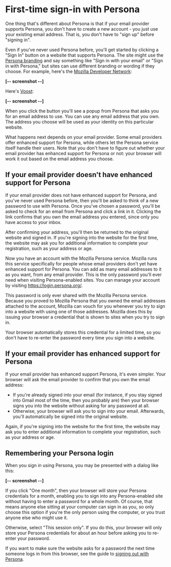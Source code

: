 # First-time sign-in with Persona #

One thing that's different about Persona is that if your email provider supports Persona, you don't have to create a new account - you just use your existing email address. That is, you don't have to "sign up" before "signing in".

Even if you've never used Persona before, you'll get started by clicking a "Sign In" button on a website that supports Persona. The site might use the [Persona branding](https://developer.mozilla.org/en-US/docs/persona/branding) and say something like "Sign in with your email" or "Sign in with Persona," but sites can use different branding or wording if they choose. For example, here's the [Mozilla Developer Network](https://developer.mozilla.org/en-US/):

**[-- screenshot --]**

Here's [Voost](https://www.voo.st/):

**[-- screenshot --]**

When you click the button you'll see a popup from Persona that asks you for an email address to use. You can use any email address that you own. The address you choose will be used as your identity on this particular website.

What happens next depends on your email provider. Some email providers offer enhanced support for Persona, while others let the Persona service itself handle their users. Note that you don't have to figure out whether your email provider has enhanced support for Persona or not: your browser will work it out based on the email address you choose.

## If your email provider doesn't have enhanced support for Persona ##

If your email provider does not have enhanced support for Persona, and you've never used Persona before, then you'll be asked to think of a new password to use with Persona. Once you've chosen a password, you'll be asked to check for an email from Persona and click a link in it. Clicking the link confirms that you own the email address you entered, since only you have access to your inbox.

After confirming your address, you'll then be returned to the original website and signed in. If you're signing into the website for the first time, the website may ask you for additional information to complete your registration, such as your address or age.

Now you have an account with the Mozilla Persona service. Mozilla runs this service specifically for people whose email providers don't yet have enhanced support for Persona. You can add as many email addresses to it as you want, from any email provider. This is the only password you'll ever need when visiting Persona-enabled sites. You can manage your account by visiting https://login.persona.org/.

This password is only ever shared with the Mozilla Persona service. Because you proved to Mozilla Persona that you owned the email addresses attached to the account, Mozilla can vouch for you whenever you try to sign into a website with using one of those addresses. Mozilla does this by issuing your browser a credential that is shown to sites when you try to sign in.

Your browser automatically stores this credential for a limited time, so you don't have to re-enter the password every time you sign into a website.

## If your email provider has enhanced support for Persona ##

If your email provider has enhanced support Persona, it's even simpler. Your browser will ask the email provider to confirm that you own the email address:

* If you're already signed into your email (for instance, if you stay signed into Gmail most of the time, then you probably are) then your browser signs you into the website without asking for any password at all.
* Otherwise, your browser will ask you to sign into your email. Afterwards, you'll automatically be signed into the original website.

Again, if you're signing into the website for the first time, the website may ask you to enter additional information to complete your registration, such as your address or age.

## Remembering your Persona login ##

When you sign in using Persona, you may be presented with a dialog like this:

**[-- screenshot --]**

If you click "One month", then your browser will store your Persona credentials for a month, enabling you to sign into any Persona-enabled site without having to enter a password for a whole month. Of course, that means anyone else sitting at your computer can sign in as you, so only choose this option if you're the only person using the computer, or you trust anyone else who might use it.

Otherwise, select "This session only". If you do this, your browser will only store your Persona credentials for about an hour before asking you to re-enter your password.

If you want to make sure the website asks for a password the next time someone logs in from this browser, see the guide to [signing out with Persona](sign-out-with-persona.md).

